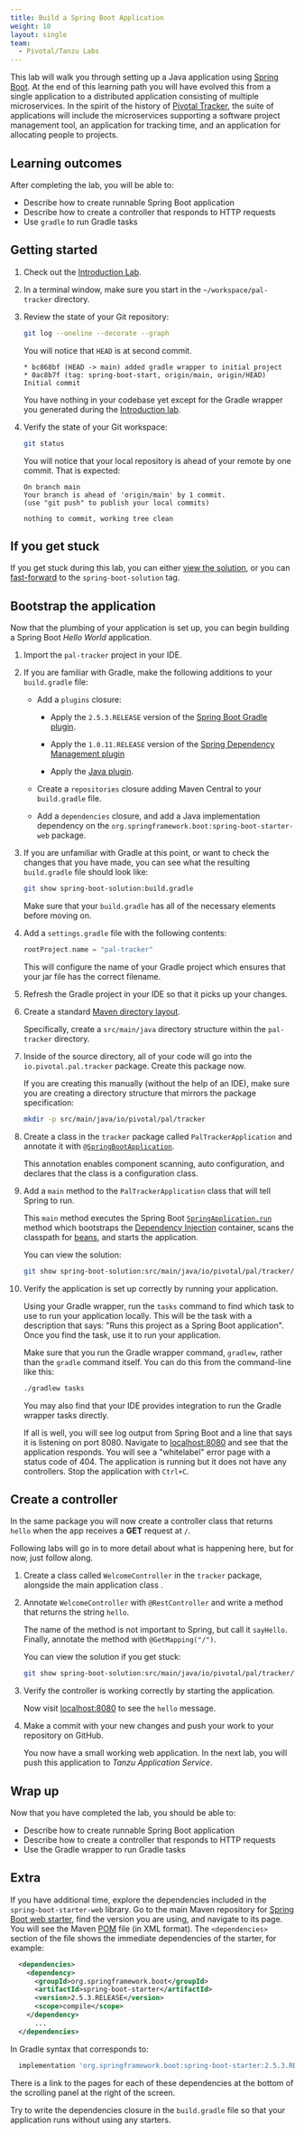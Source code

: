 ```yaml
---
title: Build a Spring Boot Application
weight: 10
layout: single
team:
  - Pivotal/Tanzu Labs
---
```


This lab will walk you through setting up a Java application using
[Spring Boot](https://projects.spring.io/spring-boot/).
At the end of this learning path you will have evolved this
from a single application to a distributed application consisting of
multiple microservices.
In the spirit of the history of
[Pivotal Tracker](https://www.pivotaltracker.com/),
the suite of applications will include the microservices supporting
a software project management tool, an application for tracking time,
and an application for allocating people to projects.

## Learning outcomes

After completing the lab, you will be able to:

- Describe how to create runnable Spring Boot application
- Describe how to create a controller that responds to HTTP requests
- Use `gradle` to run Gradle tasks

## Getting started

1.  Check out the
    [Introduction Lab](../intro/).

1.  In a terminal window,
    make sure you start in the `~/workspace/pal-tracker` directory.

1.  Review the state of your Git repository:

    ```bash
    git log --oneline --decorate --graph
    ```

    You will notice that `HEAD` is at second commit.

    ```no-highlight
    * bc868bf (HEAD -> main) added gradle wrapper to initial project
    * 0ac8b7f (tag: spring-boot-start, origin/main, origin/HEAD) Initial commit
    ```

    You have nothing in your codebase yet except for the Gradle wrapper
    you generated during the
    [Introduction lab](../intro/).

1.  Verify the state of your Git workspace:

    ```bash
    git status
    ```

    You will notice that your local repository is ahead of your
    remote by one commit.
    That is expected:

    ```no-highlight
    On branch main
    Your branch is ahead of 'origin/main' by 1 commit.
    (use "git push" to publish your local commits)

    nothing to commit, working tree clean
    ```

## If you get stuck

If you get stuck during this lab,
you can either
[view the solution](../intro/#view-a-solution),
or you can
[fast-forward](../intro/#fast-forward) to the `spring-boot-solution` tag.

## Bootstrap the application

Now that the plumbing of your application is set up,
you can begin building a Spring Boot _Hello World_ application.

1.  Import the `pal-tracker` project in your IDE.

1.  If you are familiar with Gradle, make the following additions to
    your `build.gradle` file:

    - Add a `plugins` closure:

      - Apply the `2.5.3.RELEASE` version of the
        [Spring Boot Gradle plugin](https://docs.spring.io/spring-boot/docs/current/reference/html/build-tool-plugins-gradle-plugin.html).

      - Apply the `1.0.11.RELEASE` version of the
        [Spring Dependency Management plugin](https://plugins.gradle.org/plugin/io.spring.dependency-management)

      - Apply the
        [Java plugin](https://docs.gradle.org/current/userguide/java_plugin.html).

    - Create a `repositories` closure adding Maven Central to your
      `build.gradle` file.

    - Add a `dependencies` closure,
      and add a Java implementation dependency on the
      `org.springframework.boot:spring-boot-starter-web` package.

1.  If you are unfamiliar with Gradle at this point, or want to check
    the changes that you have made, you can see what the resulting
    `build.gradle` file should look like:

    ```bash
    git show spring-boot-solution:build.gradle
    ```

    Make sure that your `build.gradle` has all of the necessary elements
    before moving on.

1.  Add a `settings.gradle` file with the following contents:

    ```groovy
    rootProject.name = "pal-tracker"
    ```

    This will configure the name of your Gradle project which ensures
    that your jar file has the correct filename.

1.  Refresh the Gradle project in your IDE so that it picks up
    your changes.

1.  Create a standard
    [Maven directory layout](https://maven.apache.org/guides/introduction/introduction-to-the-standard-directory-layout.html).

    Specifically, create a `src/main/java` directory structure within
    the `pal-tracker` directory.

1.  Inside of the source directory, all of your code will go into
    the `io.pivotal.pal.tracker` package.
    Create this package now.

    If you are creating this manually
    (without the help of an IDE),
    make sure you are creating a directory structure that mirrors
    the package specification:

    ```bash
    mkdir -p src/main/java/io/pivotal/pal/tracker
    ```

1.  Create a class in the `tracker` package called
    `PalTrackerApplication` and annotate it with
    [`@SpringBootApplication`](https://docs.spring.io/autorepo/docs/spring-boot/current/api/org/springframework/boot/autoconfigure/SpringBootApplication.html).

    This annotation enables component scanning, auto configuration, and
    declares that the class is a configuration class.

1.  Add a `main` method to the `PalTrackerApplication` class that will
    tell Spring to run.

    This `main` method executes the Spring Boot
    [`SpringApplication.run`](https://docs.spring.io/spring-boot/docs/current/api/org/springframework/boot/SpringApplication.html)
    method which bootstraps the
    [Dependency Injection](https://en.wikipedia.org/wiki/Dependency_injection)
    container, scans the classpath for
    [beans](https://docs.spring.io/spring-framework/docs/current/reference/html/core.html#beans),
    and starts the application.

    You can view the solution:

    ```bash
    git show spring-boot-solution:src/main/java/io/pivotal/pal/tracker/PalTrackerApplication.java
    ```

1.  Verify the application is set up correctly by running your
    application.

    Using your Gradle wrapper, run the `tasks` command to find which
    task to use to run your application locally.
    This will be the task with a description that says:
    "Runs this project as a Spring Boot application".
    Once you find the task, use it to run your application.

    Make sure that you run the Gradle wrapper command, `gradlew`,
    rather than the `gradle` command itself.
    You can do this from the command-line like this:

    ```bash
    ./gradlew tasks
    ```

    You may also find that your IDE provides integration to run
    the Gradle wrapper tasks directly.

    If all is well, you will see log output from Spring Boot and a
    line that says it is listening on port 8080.
    Navigate to [localhost:8080](http://localhost:8080) and see that the
    application responds.
    You will see a "whitelabel" error page with a status code of 404.
    The application is running but it does not have any controllers.
    Stop the application with `Ctrl+C`.

## Create a controller

In the same package you will now create a controller class that returns
`hello` when the app receives a **GET** request at `/`.

Following labs will go in to more detail about what is happening here,
but for now, just follow along.

1.  Create a class called `WelcomeController` in the `tracker` package,
    alongside the main application class .

1.  Annotate `WelcomeController` with `@RestController` and write a
    method that returns the string `hello`.

    The name of the method is not important to Spring, but call it
    `sayHello`.
    Finally, annotate the method with `@GetMapping("/")`.

    You can view the solution if you get stuck:

    ```bash
    git show spring-boot-solution:src/main/java/io/pivotal/pal/tracker/WelcomeController.java
    ```

1.  Verify the controller is working correctly by starting the
    application.

    Now visit [localhost:8080](http://localhost:8080) to see the `hello`
    message.

1.  Make a commit with your new changes and push your work to your
    repository on GitHub.

    You now have a small working web application.
    In the next lab,
    you will push this application to _Tanzu Application Service_.

## Wrap up

Now that you have completed the lab, you should be able to:

- Describe how to create runnable Spring Boot application
- Describe how to create a controller that responds to HTTP requests
- Use the Gradle wrapper to run Gradle tasks

## Extra

If you have additional time, explore the dependencies included in the
`spring-boot-starter-web` library.
Go to the main Maven repository for
[Spring Boot web starter](https://search.maven.org/artifact/org.springframework.boot/spring-boot-starter-web),
find the version you are using, and navigate to its page.
You will see the Maven [POM](https://maven.apache.org/guides/introduction/introduction-to-the-pom.html)
file (in XML format).
The `<dependencies>` section of the file shows the immediate
dependencies of the starter, for example:

```xml
  <dependencies>
    <dependency>
      <groupId>org.springframework.boot</groupId>
      <artifactId>spring-boot-starter</artifactId>
      <version>2.5.3.RELEASE</version>
      <scope>compile</scope>
    </dependency>
      ...
  </dependencies>
```

In Gradle syntax that corresponds to:

```groovy
  implementation 'org.springframework.boot:spring-boot-starter:2.5.3.RELEASE'
```

There is a link to the pages for each of these dependencies at the
bottom of the scrolling panel at the right of the screen.

Try to write the dependencies closure in the `build.gradle` file so that
your application runs without using any starters.
